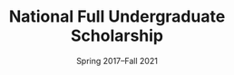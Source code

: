---
title: National Full Undergraduate Scholarship
organization: Korea Student Aid Foundation
date: Spring 2017–Fall 2021
weight: 90
_build:
  render: false
  list: true
---